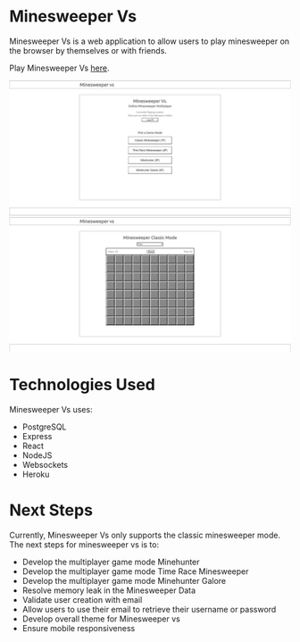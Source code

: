 # Minesweeper Vs
Minesweeper Vs is a web application to allow users to play minesweeper on the browser by themselves or with friends. 

Play Minesweeper Vs [here](https://minesweeper-vs.herokuapp.com/).

![Image of Minesweeper Vs](./readme-files/Screenshot0.jpg)
![Image of Minesweeper Vs](./readme-files/Screenshot1.jpg)

# Technologies Used
Minesweeper Vs uses:
- PostgreSQL
- Express
- React
- NodeJS
- Websockets
- Heroku

# Next Steps
Currently, Minesweeper Vs only supports the classic minesweeper mode. The next steps for minesweeper vs is to:
- Develop the multiplayer game mode Minehunter
- Develop the multiplayer game mode Time Race Minesweeper
- Develop the multiplayer game mode Minehunter Galore
- Resolve memory leak in the Minesweeper Data
- Validate user creation with email
- Allow users to use their email to retrieve their username or password
- Develop overall theme for Minesweeper vs
- Ensure mobile responsiveness




